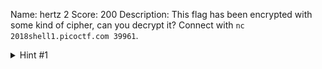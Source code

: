 Name: hertz 2
Score: 200
Description: This flag has been encrypted with some kind of cipher, can you decrypt it? Connect with <code>nc 2018shell1.picoctf.com 39961</code>.
<details><summary>Hint #1</summary>These kinds of problems are solved with a frequency that merits some analysis.</details>